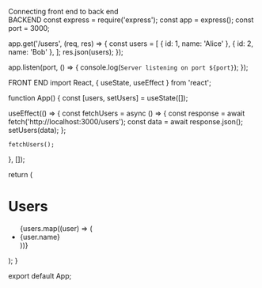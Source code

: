 Connecting front end to back end<br>
BACKEND
const express = require('express');
const app = express();
const port = 3000;

app.get('/users', (req, res) => {
  const users = [
    { id: 1, name: 'Alice' },
    { id: 2, name: 'Bob' },
  ];
  res.json(users);
});

app.listen(port, () => {
  console.log(`Server listening on port ${port}`);
});


FRONT END
import React, { useState, useEffect } from 'react';

function App() {
  const [users, setUsers] = useState([]);

  useEffect(() => {
    const fetchUsers = async () => {
      const response = await fetch('http://localhost:3000/users');
      const data = await response.json();
      setUsers(data);
    };

    fetchUsers();
  }, []);

  return (
    <div>
      <h1>Users</h1>
      <ul>
        {users.map((user) => (
          <li key={user.id}>{user.name}</li>
        ))}
      </ul>
    </div>
  );
}

export default App;

